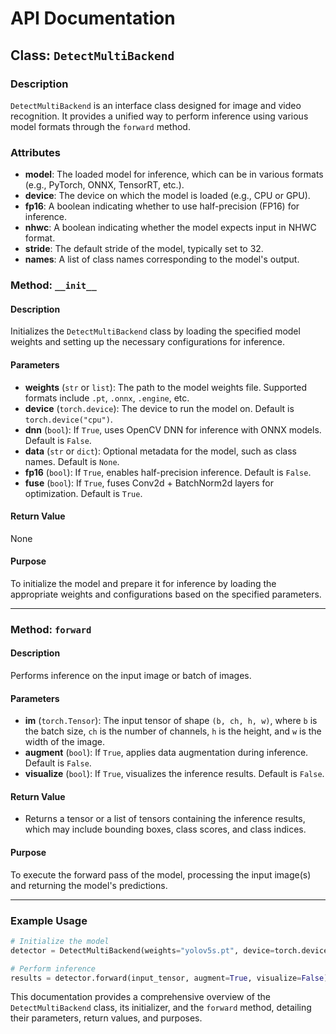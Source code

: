 # API Documentation

## Class: `DetectMultiBackend`

### Description
`DetectMultiBackend` is an interface class designed for image and video recognition. It provides a unified way to perform inference using various model formats through the `forward` method.

### Attributes
- **model**: The loaded model for inference, which can be in various formats (e.g., PyTorch, ONNX, TensorRT, etc.).
- **device**: The device on which the model is loaded (e.g., CPU or GPU).
- **fp16**: A boolean indicating whether to use half-precision (FP16) for inference.
- **nhwc**: A boolean indicating whether the model expects input in NHWC format.
- **stride**: The default stride of the model, typically set to 32.
- **names**: A list of class names corresponding to the model's output.

### Method: `__init__`

#### Description
Initializes the `DetectMultiBackend` class by loading the specified model weights and setting up the necessary configurations for inference.

#### Parameters
- **weights** (`str` or `list`): The path to the model weights file. Supported formats include `.pt`, `.onnx`, `.engine`, etc.
- **device** (`torch.device`): The device to run the model on. Default is `torch.device("cpu")`.
- **dnn** (`bool`): If `True`, uses OpenCV DNN for inference with ONNX models. Default is `False`.
- **data** (`str` or `dict`): Optional metadata for the model, such as class names. Default is `None`.
- **fp16** (`bool`): If `True`, enables half-precision inference. Default is `False`.
- **fuse** (`bool`): If `True`, fuses Conv2d + BatchNorm2d layers for optimization. Default is `True`.

#### Return Value
None

#### Purpose
To initialize the model and prepare it for inference by loading the appropriate weights and configurations based on the specified parameters.

---

### Method: `forward`

#### Description
Performs inference on the input image or batch of images.

#### Parameters
- **im** (`torch.Tensor`): The input tensor of shape `(b, ch, h, w)`, where `b` is the batch size, `ch` is the number of channels, `h` is the height, and `w` is the width of the image.
- **augment** (`bool`): If `True`, applies data augmentation during inference. Default is `False`.
- **visualize** (`bool`): If `True`, visualizes the inference results. Default is `False`.

#### Return Value
- Returns a tensor or a list of tensors containing the inference results, which may include bounding boxes, class scores, and class indices.

#### Purpose
To execute the forward pass of the model, processing the input image(s) and returning the model's predictions.

---

### Example Usage
```python
# Initialize the model
detector = DetectMultiBackend(weights="yolov5s.pt", device=torch.device("cuda:0"))

# Perform inference
results = detector.forward(input_tensor, augment=True, visualize=False)
```

This documentation provides a comprehensive overview of the `DetectMultiBackend` class, its initializer, and the `forward` method, detailing their parameters, return values, and purposes.

